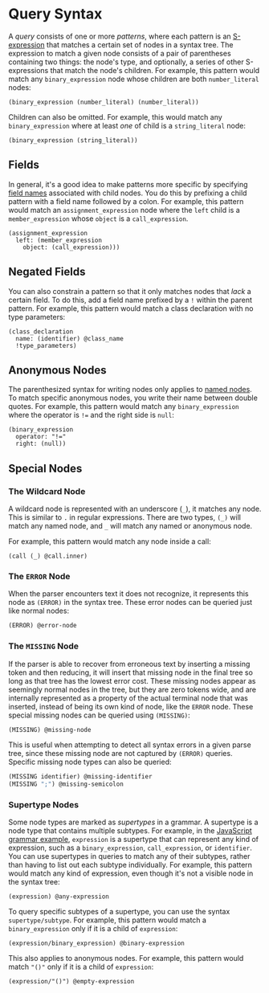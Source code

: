 # Query Syntax

A _query_ consists of one or more _patterns_, where each pattern is an [S-expression][s-exp] that matches a certain set of
nodes in a syntax tree. The expression to match a given node consists of a pair of parentheses containing two things: the
node's type, and optionally, a series of other S-expressions that match the node's children. For example, this pattern would
match any `binary_expression` node whose children are both `number_literal` nodes:

```query
(binary_expression (number_literal) (number_literal))
```

Children can also be omitted. For example, this would match any `binary_expression` where at least _one_ of child is a
`string_literal` node:

```query
(binary_expression (string_literal))
```

## Fields

In general, it's a good idea to make patterns more specific by specifying [field names][node-field-names] associated with
child nodes. You do this by prefixing a child pattern with a field name followed by a colon. For example, this pattern would
match an `assignment_expression` node where the `left` child is a `member_expression` whose `object` is a `call_expression`.

```query
(assignment_expression
  left: (member_expression
    object: (call_expression)))
```

## Negated Fields

You can also constrain a pattern so that it only matches nodes that _lack_ a certain field. To do this, add a field name
prefixed by a `!` within the parent pattern. For example, this pattern would match a class declaration with no type parameters:

```query
(class_declaration
  name: (identifier) @class_name
  !type_parameters)
```

## Anonymous Nodes

The parenthesized syntax for writing nodes only applies to [named nodes][named-vs-anonymous-nodes]. To match specific anonymous
nodes, you write their name between double quotes. For example, this pattern would match any `binary_expression` where the
operator is `!=` and the right side is `null`:

```query
(binary_expression
  operator: "!="
  right: (null))
```

## Special Nodes

### The Wildcard Node

A wildcard node is represented with an underscore (`_`), it matches any node.
This is similar to `.` in regular expressions.
There are two types, `(_)` will match any named node,
and `_` will match any named or anonymous node.

For example, this pattern would match any node inside a call:

```query
(call (_) @call.inner)
```

### The `ERROR` Node

When the parser encounters text it does not recognize, it represents this node
as `(ERROR)` in the syntax tree. These error nodes can be queried just like
normal nodes:

```scheme
(ERROR) @error-node
```

### The `MISSING` Node

If the parser is able to recover from erroneous text by inserting a missing token and then reducing, it will insert that
missing node in the final tree so long as that tree has the lowest error cost. These missing nodes appear as seemingly normal
nodes in the tree, but they are zero tokens wide, and are internally represented as a property of the actual terminal node
that was inserted, instead of being its own kind of node, like the `ERROR` node. These special missing nodes can be queried
using `(MISSING)`:

```scheme
(MISSING) @missing-node
```

This is useful when attempting to detect all syntax errors in a given parse tree, since these missing node are not captured
by `(ERROR)` queries. Specific missing node types can also be queried:

```scheme
(MISSING identifier) @missing-identifier
(MISSING ";") @missing-semicolon
```

### Supertype Nodes

Some node types are marked as _supertypes_ in a grammar. A supertype is a node type that contains multiple
subtypes. For example, in the [JavaScript grammar example][grammar], `expression` is a supertype that can represent any kind
of expression, such as a `binary_expression`, `call_expression`, or `identifier`. You can use supertypes in queries to match
any of their subtypes, rather than having to list out each subtype individually. For example, this pattern would match any
kind of expression, even though it's not a visible node in the syntax tree:

```query
(expression) @any-expression
```

To query specific subtypes of a supertype, you can use the syntax `supertype/subtype`. For example, this pattern would
match a `binary_expression` only if it is a child of `expression`:

```query
(expression/binary_expression) @binary-expression
```

This also applies to anonymous nodes. For example, this pattern would match `"()"` only if it is a child of `expression`:

```query
(expression/"()") @empty-expression
```

[grammar]: ../../creating-parsers/3-writing-the-grammar.md#structuring-rules-well
[node-field-names]: ../2-basic-parsing.md#node-field-names
[named-vs-anonymous-nodes]: ../2-basic-parsing.md#named-vs-anonymous-nodes
[s-exp]: https://en.wikipedia.org/wiki/S-expression
